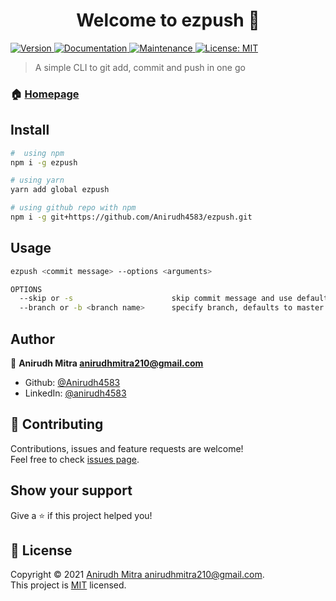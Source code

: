 <h1 align="center">Welcome to ezpush 👋</h1>
<p>
  <a href="https://www.npmjs.com/package/ezpush" target="_blank">
    <img alt="Version" src="https://img.shields.io/npm/v/ezpush.svg">
  </a>
  <a href="https://github.com/Anirudh4583/ezpush#readme" target="_blank">
    <img alt="Documentation" src="https://img.shields.io/badge/documentation-yes-brightgreen.svg" />
  </a>
  <a href="https://github.com/Anirudh4583/ezpush/graphs/commit-activity" target="_blank">
    <img alt="Maintenance" src="https://img.shields.io/badge/Maintained%3F-yes-green.svg" />
  </a>
  <a href="https://github.com/Anirudh4583/ezpush/blob/master/LICENSE" target="_blank">
    <img alt="License: MIT" src="https://img.shields.io/github/license/Anirudh4583/ezpush" />
  </a>
</p>

> A simple CLI to git add, commit and push in one go

### 🏠 [Homepage](https://github.com/Anirudh4583/ezpush#readme)

## Install

```sh
#  using npm
npm i -g ezpush

# using yarn
yarn add global ezpush

# using github repo with npm
npm i -g git+https://github.com/Anirudh4583/ezpush.git
```

## Usage

```sh
ezpush <commit message> --options <arguments>

OPTIONS
  --skip or -s                      skip commit message and use default
  --branch or -b <branch name>      specify branch, defaults to master
```

## Author

👤 **Anirudh Mitra <anirudhmitra210@gmail.com>**

- Github: [@Anirudh4583](https://github.com/Anirudh4583)
- LinkedIn: [@anirudh4583](https://linkedin.com/in/anirudh4583)

## 🤝 Contributing

Contributions, issues and feature requests are welcome!<br />Feel free to check [issues page](https://github.com/Anirudh4583/ezpush/issues).

## Show your support

Give a ⭐️ if this project helped you!

## 📝 License

Copyright © 2021 [Anirudh Mitra <anirudhmitra210@gmail.com>](https://github.com/Anirudh4583).<br />
This project is [MIT](https://github.com/Anirudh4583/ezpush/blob/master/LICENSE) licensed.
